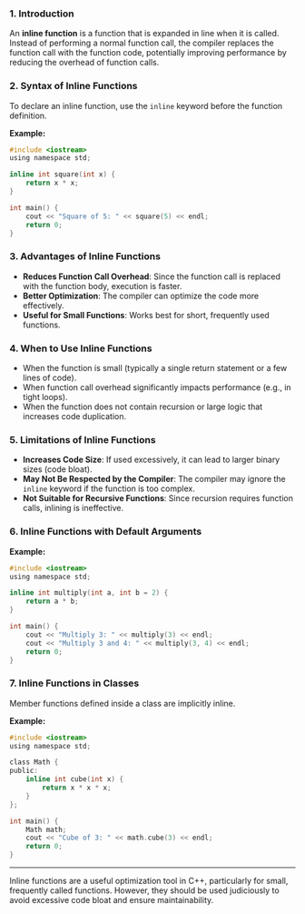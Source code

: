 ### 1. Introduction
An **inline function** is a function that is expanded in line when it is called. Instead of performing a normal function call, the compiler replaces the function call with the function code, potentially improving performance by reducing the overhead of function calls.

### 2. Syntax of Inline Functions
To declare an inline function, use the `inline` keyword before the function definition.

**Example:**
```c
#include <iostream>
using namespace std;

inline int square(int x) {
    return x * x;
}

int main() {
    cout << "Square of 5: " << square(5) << endl;
    return 0;
}
```

### 3. Advantages of Inline Functions
- **Reduces Function Call Overhead**: Since the function call is replaced with the function body, execution is faster.
- **Better Optimization**: The compiler can optimize the code more effectively.
- **Useful for Small Functions**: Works best for short, frequently used functions.

### 4. When to Use Inline Functions
- When the function is small (typically a single return statement or a few lines of code).
- When function call overhead significantly impacts performance (e.g., in tight loops).
- When the function does not contain recursion or large logic that increases code duplication.

### 5. Limitations of Inline Functions
- **Increases Code Size**: If used excessively, it can lead to larger binary sizes (code bloat).
- **May Not Be Respected by the Compiler**: The compiler may ignore the `inline` keyword if the function is too complex.
- **Not Suitable for Recursive Functions**: Since recursion requires function calls, inlining is ineffective.

### 6. Inline Functions with Default Arguments
**Example:**
```c
#include <iostream>
using namespace std;

inline int multiply(int a, int b = 2) {
    return a * b;
}

int main() {
    cout << "Multiply 3: " << multiply(3) << endl;
    cout << "Multiply 3 and 4: " << multiply(3, 4) << endl;
    return 0;
}
```

### 7. Inline Functions in Classes
Member functions defined inside a class are implicitly inline.

**Example:**
```c
#include <iostream>
using namespace std;

class Math {
public:
    inline int cube(int x) {
        return x * x * x;
    }
};

int main() {
    Math math;
    cout << "Cube of 3: " << math.cube(3) << endl;
    return 0;
}
```

---
Inline functions are a useful optimization tool in C++, particularly for small, frequently called functions. However, they should be used judiciously to avoid excessive code bloat and ensure maintainability.

